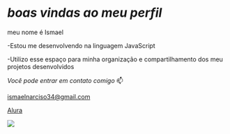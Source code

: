 # *boas vindas ao meu perfil* 
 
meu nome é Ismael 

-Estou me desenvolvendo na linguagem JavaScript

-Utilizo esse espaço para minha organização e compartilhamento dos meu projetos desenvolvidos

_Você pode entrar em contato comigo_ 📫

ismaelnarciso34@gmail.com

[Alura]()

![](https://www.google.com/url?sa=i&url=https%3A%2F%2Fgithub.com%2FAnmol-Baranwal%2FCool-GIFs-For-GitHub&psig=AOvVaw1BjQyEhzc4l4y_bLiCqHbD&ust=1699368558615000&source=images&cd=vfe&opi=89978449&ved=0CBEQjRxqFwoTCOCW6KzPr4IDFQAAAAAdAAAAABAD)
